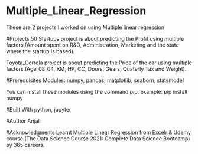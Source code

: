 # Multiple_Linear_Regression
These are 2 projects I worked on using Multiple linear regression

#Projects
50 Startups project is about predicting the Profit using multiple factors (Amount spent on R&D, Administration, Marketing and the state where the startup is based).

Toyota_Corrola project is about predicting the Price of the car using multiple factors (Age_08_04, KM, HP, CC, Doors, Gears, Quaterly Tax and Weight).

#Prerequisites
Modules: numpy, pandas, matplotlib, seaborn, statsmodel

You can install these modules using the command pip. example: pip install numpy

#Built With
python, jupyter

#Author
Anjali

#Acknowledgments
Learnt Multiple Linear Regression from Excelr & Udemy course (The Data Science Course 2021: Complete Data Science Bootcamp) by 365 careers.
